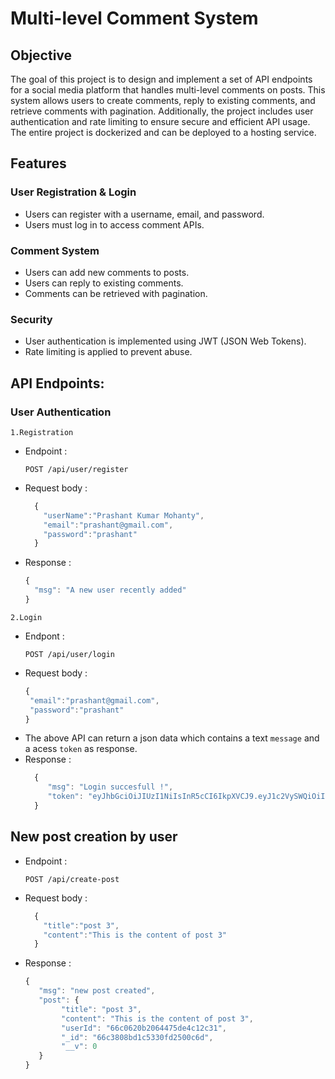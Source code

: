 


# Multi-level Comment System

## Objective
The goal of this project is to design and implement a set of API endpoints for a social media platform that handles multi-level comments on posts. This system allows users to create comments, reply to existing comments, and retrieve comments with pagination. Additionally, the project includes user authentication and rate limiting to ensure secure and efficient API usage. The entire project is dockerized and can be deployed to a hosting service.

## Features
### User Registration & Login
* Users can register with a username, email, and password.
* Users must log in to access comment APIs.

### Comment System
* Users can add new comments to posts.
* Users can reply to existing comments.
* Comments can be retrieved with pagination.

### Security
* User authentication is implemented using JWT (JSON Web Tokens).
* Rate limiting is applied to prevent abuse.

## API Endpoints:

### User Authentication
  
`1.Registration`
* Endpoint :
    ```http
    POST /api/user/register
    ```
* Request body :
    ```javascript
      {
        "userName":"Prashant Kumar Mohanty",
        "email":"prashant@gmail.com",
        "password":"prashant"
      }
    ```
* Response :
    ```javascript
    {
      "msg": "A new user recently added"
    }
    ```

`2.Login`
* Endpont : 
    ```http
    POST /api/user/login
    ```
* Request body :
    ```javascript
    {
     "email":"prashant@gmail.com",
     "password":"prashant"
    }
    ```
* The above API can return a json data which contains a text `message` and a acess `token` as response.
* Response :
    ```javascript
      {
         "msg": "Login succesfull !",
         "token": "eyJhbGciOiJIUzI1NiIsInR5cCI6IkpXVCJ9.eyJ1c2VySWQiOiI2NmMwNjIwYjIwNjQ0NzVkZTRjMTJjMzEiLCJpYXQiOjE3MjQwODI4MTAsImV4cCI6MTcyNDA5MDAxMH0.uISnR300htxiWn6EYdTCkYw3lOf9QLw6kaH2kCoMbng"
      }
    ```
## New post creation by user
* Endpoint :
    ```http
    POST /api/create-post
    ```
* Request body :
    ```javascript
      {
        "title":"post 3",
        "content":"This is the content of post 3"
      }
    ```
* Response :
    ```javascript
    {
       "msg": "new post created",
       "post": {
            "title": "post 3",
            "content": "This is the content of post 3",
            "userId": "66c0620b2064475de4c12c31",
            "_id": "66c3808bd1c5330fd2500c6d",
            "__v": 0
       }
    }
    ```    